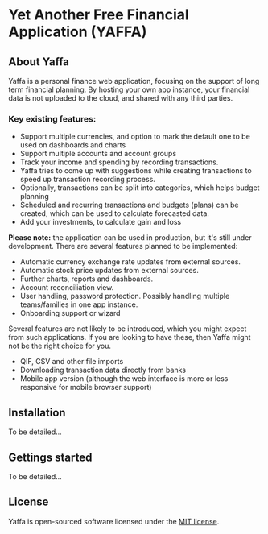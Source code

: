 # Yet Another Free Financial Application (YAFFA)

## About Yaffa

Yaffa is a personal finance web application, focusing on the support of long term financial planning. By hosting your own app instance, your financial data is not uploaded to the cloud, and shared with any third parties.

### Key existing features:
* Support multiple currencies, and option to mark the default one to be used on dashboards and charts
* Support multiple accounts and account groups
* Track your income and spending by recording transactions.
* Yaffa tries to come up with suggestions while creating transactions to speed up transaction recording process.
* Optionally, transactions can be split into categories, which helps budget planning
* Scheduled and recurring transactions and budgets (plans) can be created, which can be used to calculate forecasted data.
* Add your investments, to calculate gain and loss

**Please note:** the application can be used in production, but it's still under development. There are several features planned to be implemented:
* Automatic currency exchange rate updates from external sources.
* Automatic stock price updates from external sources.
* Further charts, reports and dashboards.
* Account reconciliation view.
* User handling, password protection. Possibly handling multiple teams/families in one app instance.
* Onboarding support or wizard

Several features are not likely to be introduced, which you might expect from such applications. If you are looking to have these, then Yaffa might not be the right choice for you.
* QIF, CSV and other file imports
* Downloading transaction data directly from banks
* Mobile app version (although the web interface is more or less responsive for mobile browser support)

## Installation
To be detailed...

## Gettings started
To be detailed...

## License
Yaffa is open-sourced software licensed under the [MIT license](https://opensource.org/licenses/MIT).
